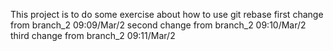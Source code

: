 This project is to do some exercise about how to use git rebase
first change from branch_2 09:09/Mar/2
second change from branch_2 09:10/Mar/2
third change from branch_2 09:11/Mar/2
